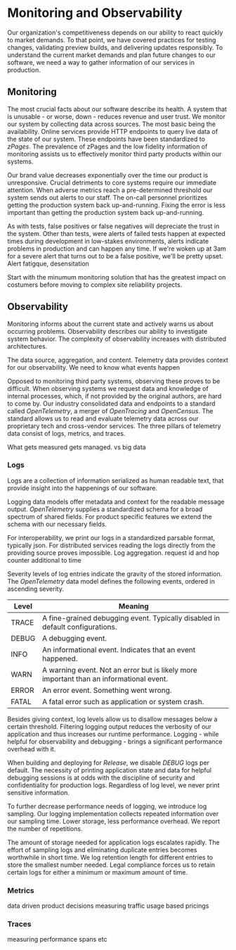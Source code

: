 # Monitoring and Observability

Our organization's competitiveness depends on our ability to react quickly to market demands. To that point, we have covered practices for testing changes, validating preview builds, and delivering updates responsibly. To understand the current market demands and plan future changes to our software, we need a way to gather information of our services in production.

## Monitoring

The most crucial facts about our software describe its health. A system that is unusable - or worse, down - reduces revenue and user trust. We monitor our system by collecting data across sources. The most basic being the availability. Online services provide HTTP endpoints to query live data of the state of our system. These endpoints have been standardized to *zPages*. The prevalence of zPages and the low fidelity information of monitoring assists us to effectively monitor third party products within our systems.

Our brand value decreases exponentially over the time our product is unresponsive. Crucial detriments to core systems require our immediate attention. When adverse metrics reach a pre-determined threshold our system sends out alerts to our staff. The on-call personnel prioritizes getting the production system back up-and-running. Fixing the error is less important than getting the production system back up-and-running.

As with tests, false positives or false negatives will depreciate the trust in the system. Other than tests, were alerts of failed tests happen at expected times during development in low-stakes environments, alerts indicate problems in production and can happen any time. If we're woken up at 3am for a severe alert that turns out to be a false positive, we'll be pretty upset. Alert fatigque, desensitation

Start with the minumum monitoring solution that has the greatest impact on costumers before moving to complex site reliability projects.

## Observability

Monitoring informs about the current state and actively warns us about occurring problems. Observability describes our ability to investigate system behavior. The complexity of observability increases with distributed architectures.

The data source, aggregation, and content. Telemetry data provides context for our observability. We need to know what events happen 

Opposed to monitoring third party systems, observing these proves to be difficult. When observing systems we request data and knowledge of internal processes, which, if not provided by the original authors, are hard to come by. Our industry consolidated data and endpoints to a standard called *OpenTelemetry*, a merger of *OpenTracing* and *OpenCensus*. The standard allows us to read and evaluate telemetry data across our proprietary tech and cross-vendor services. The three pillars of telemetry data consist of logs, metrics, and traces.

What gets measured gets managed. vs big data

### Logs

Logs are a collection of information serialized as human readable text, that provide insight into the happenings of our software.

Logging data models offer metadata and context for the readable message output. *OpenTelemetry* supplies a standardized schema for a broad spectrum of shared fields. For product specific features we extend the schema with our necessary fields.

For interoperability, we print our logs in a standardized parsable format, typically json. For distributed services reading the logs directly from the providing source proves impossible. Log aggregation. request id and hop counter additional to time

Severity levels of log entries indicate the gravity of the stored information. The *OpenTelemetry* data model defines the following events, ordered in ascending severity.

Level | Meaning
----- | -------
TRACE | A fine-grained debugging event. Typically disabled in default configurations.
DEBUG | A debugging event.
INFO  | An informational event. Indicates that an event happened.
WARN  | A warning event. Not an error but is likely more important than an informational event.
ERROR | An error event. Something went wrong.
FATAL | A fatal error such as application or system crash.

Besides giving context, log levels allow us to disallow messages below a certain threshold. Filtering logging output reduces the verbosity of our application and thus increases our runtime performance. Logging - while helpful for observability and debugging - brings a significant performance overhead with it.

When building and deploying for *Release*, we disable *DEBUG* logs per default. The necessity of printing application state and data for helpful debugging sessions is at odds with the discipline of security and confidentiality for production logs. Regardless of log level, we never print sensitive information.

To further decrease performance needs of logging, we introduce log sampling. Our logging implementation collects repeated information over our sampling time. Lower storage, less performance overhead. We report the number of repetitions.

The amount of storage needed for application logs escalates rapidly. The effort of sampling logs and eliminating duplicate entries becomes worthwhile in short time. We log retention length for different entries to store the smallest number needed. Legal compliance forces us to retain certain logs for either a minimum or maximum amount of time.

### Metrics

data driven product decisions
measuring traffic
usage based pricings

### Traces

measuring performance spans etc
